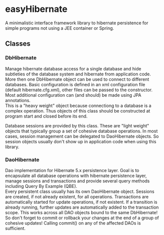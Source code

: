 # easyHibernate

A minimalistic interface framework library to hibernate persistence for simple programs 
not using a JEE container or Spring.

## Classes

### DbHibernate

Manage hibernate database access for a single database and hide subtleties of the database system and hibernate
from application code. More then one DbHibernate object can be used to
connect to different databases. Basic configuration is defined in an xml configuration file
(default hibernate.cfg.xml), other files can be passed to the constructor. Most additional configuration
can (and should) be made using JPA annotations.<br>
This is a "heavy weight" object because connectiong to a database is a complex operation. Thus objects of this
class should be constructed at program start and closed before its end.

Database sessions are provided by this class. These are "light weight" objects that typically group
a set of cohesive database operations. In most cases, session management can be delegated to DaoHibernate
objects. So session objects usually don't show up in application code when using this library.

### DaoHibernate

Dao implementation for Hibernate 5.x persistence layer. Goal is to encapsulate all database operations 
with hibernate persistence layer, manage sessions and transactions and provide several query methods
including Query By Example (QBE).<br>
Every persistent class usually has its own DaoHibernate object. Sessions are created, if not already existent,
for all operations. Transactions are automatically started for update operations, if not existent. If a
transition is already running, further updates are automatically added to the transaction scope. This
works across all DAO objects bound to the same DbHibernate! So don't forget to commit or rollback your changes 
at the end of a group of cohesive updates! Calling commit() on any of the affected DAOs is sufficient.
